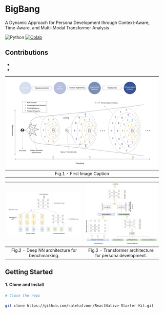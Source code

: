 # BigBang
A Dynamic Approach for Persona Development through Context-Aware, Time-Aware, and Multi-Modal Transformer Analysis

![Python](https://img.shields.io/badge/Python-Compatible-green.svg)
[![Colab](https://img.shields.io/badge/Google%20Colab-Open-orange.svg)]()

## Contributions

- 
- 

| ![First Image Description](documents/Model_pipeline.png) | 
|:----------------------------------------------------------:|
| Fig.1 - First Image Caption                                |



| ![First Image Description](documents/Deep_NN_arch.png) | ![Second Image Description](documents/Transformer_arch.png) |
|:----------------------------------------------------------:|:-----------------------------------------------------------:|
| Fig.2 - Deep NN architecture for benchmarking.             | Fig.3 - Transformer architecture for persona development.   |


## Getting Started

#### 1. Clone and Install

```bash
# Clone the repo

git clone https://github.com/salehafzoon/ReactNative-Starter-Kit.git
